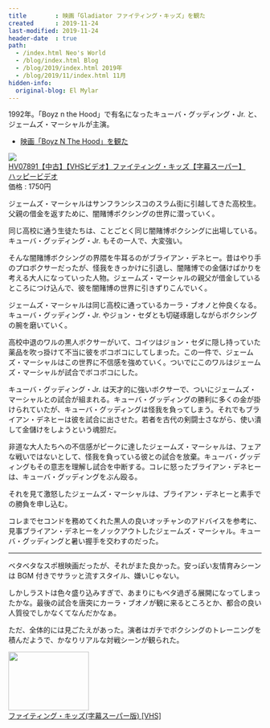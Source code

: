 ```yaml
---
title        : 映画「Gladiator ファイティング・キッズ」を観た
created      : 2019-11-24
last-modified: 2019-11-24
header-date  : true
path:
  - /index.html Neo's World
  - /blog/index.html Blog
  - /blog/2019/index.html 2019年
  - /blog/2019/11/index.html 11月
hidden-info:
  original-blog: El Mylar
---
```


1992年。「Boyz n the Hood」で有名になったキューバ・グッディング・Jr. と、ジェームズ・マーシャルが主演。

- [映画「Boyz N The Hood」を観た](/blog/2019/09/15-01.html)

<div class="ad-rakuten">
  <div class="ad-rakuten-image">
    <a href="https://hb.afl.rakuten.co.jp/hgc/g00sd042.waxyc662.g00sd042.waxyde23/?pc=https%3A%2F%2Fitem.rakuten.co.jp%2Fnewforest%2Fhv07891%2F&amp;m=http%3A%2F%2Fm.rakuten.co.jp%2Fnewforest%2Fi%2F10010737%2F">
      <img src="https://thumbnail.image.rakuten.co.jp/@0_mall/newforest/cabinet/higashi/vhs/hv07401-/hv07891a.jpg?_ex=128x128">
    </a>
  </div>
  <div class="ad-rakuten-info">
    <div class="ad-rakuten-title">
      <a href="https://hb.afl.rakuten.co.jp/hgc/g00sd042.waxyc662.g00sd042.waxyde23/?pc=https%3A%2F%2Fitem.rakuten.co.jp%2Fnewforest%2Fhv07891%2F&amp;m=http%3A%2F%2Fm.rakuten.co.jp%2Fnewforest%2Fi%2F10010737%2F">HV07891【中古】【VHSビデオ】ファイティング・キッズ【字幕スーパー】</a>
    </div>
    <div class="ad-rakuten-shop">
      <a href="https://hb.afl.rakuten.co.jp/hgc/g00sd042.waxyc662.g00sd042.waxyde23/?pc=https%3A%2F%2Fwww.rakuten.co.jp%2Fnewforest%2F&amp;m=http%3A%2F%2Fm.rakuten.co.jp%2Fnewforest%2F">ハッピービデオ</a>
    </div>
    <div class="ad-rakuten-price">価格 : 1750円</div>
  </div>
</div>

ジェームズ・マーシャルはサンフランシスコのスラム街に引越してきた高校生。父親の借金を返すために、闇賭博ボクシングの世界に潜っていく。

同じ高校に通う生徒たちは、ことごとく同じ闇賭博ボクシングに出場している。キューバ・グッディング・Jr. もその一人で、大変強い。

そんな闇賭博ボクシングの界隈を牛耳るのがブライアン・デネヒー。昔はやり手のプロボクサーだったが、怪我をきっかけに引退し、闇賭博での金儲けばかりを考える大人になっていった人物。ジェームズ・マーシャルの親父が借金しているところにつけ込んで、彼を闇賭博の世界に引きずりこんでいく。

ジェームズ・マーシャルは同じ高校に通っているカーラ・ブオノと仲良くなる。キューバ・グッディング・Jr. やジョン・セダとも切磋琢磨しながらボクシングの腕を磨いていく。

高校中退のワルの黒人ボクサーがいて、コイツはジョン・セダに隠し持っていた薬品を吹っ掛けて不当に彼をボコボコにしてしまった。この一件で、ジェームズ・マーシャルはこの世界に不信感を強めていく。ついでにこのワルはジェームズ・マーシャルが試合でボコボコにした。

キューバ・グッディング・Jr. は天才的に強いボクサーで、ついにジェームズ・マーシャルとの試合が組まれる。キューバ・グッディングの勝利に多くの金が掛けられていたが、キューバ・グッディングは怪我を負ってしまう。それでもブライアン・デネヒーは彼を試合に出させた。若者を古代の剣闘士さながら、使い潰して金儲けをしようという魂胆だ。

非道な大人たちへの不信感がピークに達したジェームズ・マーシャルは、フェアな戦いではないとして、怪我を負っている彼との試合を放棄。キューバ・グッディングもその意志を理解し試合を中断する。コレに怒ったブライアン・デネヒーは、キューバ・グッディングをぶん殴る。

それを見て激怒したジェームズ・マーシャルは、ブライアン・デネヒーと素手での勝負を申し込む。

コレまでセコンドを務めてくれた黒人の良いオッチャンのアドバイスを参考に、見事ブライアン・デネヒーをノックアウトしたジェームズ・マーシャル。キューバ・グッディングと暑い握手を交わすのだった。

-----

ベタベタなスポ根映画だったが、それがまた良かった。安っぽい友情育みシーンは BGM 付きでサラッと流すスタイル、嫌いじゃない。

しかしラストは色々盛り込みすぎで、あまりにもベタ過ぎる展開になってしまったかな。最後の試合を唐突にカーラ・ブオノが観に来るところとか、都合の良い人質役でしかなくてなんだかなぁ。

ただ、全体的には見ごたえがあった。演者はガチでボクシングのトレーニングを積んだようで、かなりリアルな対戦シーンが観られた。

<div class="ad-amazon">
  <div class="ad-amazon-image">
    <a href="https://www.amazon.co.jp/dp/B00005GBM3?tag=neos21-22&amp;linkCode=osi&amp;th=1&amp;psc=1">
      <img src="https://m.media-amazon.com/images/I/51FCt8u2UNL._SL160_.jpg" width="160" height="117">
    </a>
  </div>
  <div class="ad-amazon-info">
    <div class="ad-amazon-title">
      <a href="https://www.amazon.co.jp/dp/B00005GBM3?tag=neos21-22&amp;linkCode=osi&amp;th=1&amp;psc=1">ファイティング・キッズ(字幕スーパー版) [VHS]</a>
    </div>
  </div>
</div>
